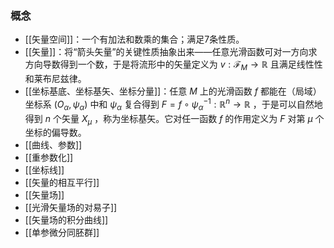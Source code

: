 ### 概念
- [[矢量空间]]：一个有加法和数乘的集合；满足7条性质。
- [[矢量]]：将“箭头矢量”的关键性质抽象出来——任意光滑函数可对一方向求方向导数得到一个数，于是将流形中的矢量定义为 $v: \mathscr{F}_M \to \mathbb{R}$ 且满足线性性和莱布尼兹律。
- [[坐标基底、坐标基矢、坐标分量]]：任意 $M$ 上的光滑函数 $f$ 都能在（局域）坐标系 $(O_\alpha, \psi_\alpha)$ 中和 $\psi_\alpha$ 复合得到 $F = f\circ \psi^{-1}_\alpha: \mathbb{R}^n \to \mathbb{R}$ ，于是可以自然地得到 $n$ 个矢量 $X_\mu$ ，称为坐标基矢。它对任一函数 $f$ 的作用定义为 $F$ 对第 $\mu$ 个坐标的偏导数。
- [[曲线、参数]]
- [[重参数化]]
- [[坐标线]]
- [[矢量的相互平行]]
- [[矢量场]]
- [[光滑矢量场的对易子]]
- [[矢量场的积分曲线]]
- [[单参微分同胚群]]